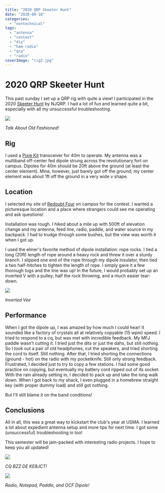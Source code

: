 ```yaml
---
title: "2020 QRP Skeeter Hunt"
date: "2020-08-18"
categories:
  - "nontechnical"
tags:
  - "antenna"
  - "contest"
  - "diy"
  - "ham-radio"
  - "qrp"
  - "radio"
coverImage: "rig2.jpg"
---
```

# 2020 QRP Skeeter Hunt
This past sunday I set up a QRP rig with quite a view! I participated in the 2020 [Skeeter Hunt](https://www.qsl.net/w2lj/) by NJQRP. I had a lot of fun and learned quite a bit, especially with all my unsuccessful troubleshooting.

![](https://n2wu.files.wordpress.com/2020/08/rig2.jpg?w=1024)

_Talk About Old Fashioned!_

## Rig

I used a [Pixie Kit](https://www.pixiekits.com/) transceiver for 40m to operate. My antenna was a multiband off-center fed dipole strung across the revolutionary fort on campus. Dipoles for 40m should be 20ft above the ground (at least the center element). Mine, however, just barely got off the ground; my center element was about 1ft off the ground in a very wide v shape.

## Location

I selected my site of [Redoubt Four](https://en.wikipedia.org/wiki/Redoubt_Four_(West_Point)) on campus for the contest. I wanted a picturesque location and a place where strangers could see me operating and ask questions!

Installation was rough. I hiked about a mile up with 500ft of elevation change and my antenna, feed line, radio, paddle, and water source in my backpack. I had to trudge through some bushes, but the view was worth it when I got up.

I used the elmer's favorite method of dipole installation: rope rocks. I tied a long (20ft) length of rope around a heavy rock and threw it over a sturdy branch. I slipped one end of the rope through my dipole insulator, then tied a two half-hitches to tighten the length of rope. I simply gave it a few thorough tugs and the line was up! In the future, I would probably set up an inverted V with a pulley; half the rock throwing, and a much easier tear-down.

![](https://n2wu.files.wordpress.com/2020/08/ham-radio-hf-antenna-inverted-v.jpg?w=480)

_Inverted Vee_

## Performance

When I got the dipole up, I was amazed by how much I could hear! It sounded like a factory of crystals all at relatively copyable (15 wpm) speed. I tried to respond to a cq, but was met with incredible feedback. My MFJ paddle wasn't cutting it. I tried just the dits or just the dahs, but still nothing. So I took out a pair of old headphones, cut the speakers, and tried shorting the cord to itself. Still nothing. After that, I tried shorting the connections (ground - hot) on the radio with my pocketknife. Still only strong feedback. Frustrated, I decided just to try to copy a few stations. I had some good practice on copying, but eventually my battery cord ripped out of its socket. With the rain already setting in, I decided to pack up and take the long walk down. When I got back to my shack, I even plugged in a homebrew straight key (with proper dummy load) and still got nothing.

But I'll still blame it on the band conditions!

## Conclusions

All in all, this was a great way to kickstart the club's year at USMA. I learned a lot about expedient antenna setup and more tips for next time. I got some (unsuccessful) troubleshooting in too!

This semester will be jam-packed with interesting radio projects. I hope to keep you all updated!

![](https://n2wu.files.wordpress.com/2020/08/8.jpg?w=1024)

_CQ BZZ DE KE8JCT!_

![](https://n2wu.files.wordpress.com/2020/08/rig1.jpg?w=1024)

_Radio, Notepad, Paddle, and OCF Dipole!_
